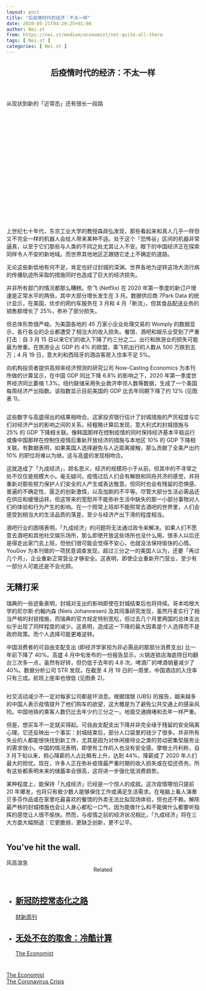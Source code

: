 ```yaml
---
layout: post
title: "后疫情时代的经济：不太一样"
date: 2020-05-21T04:29:25+01:00
author: Nei.st
from: https://nei.st/medium/economist/not-quite-all-there
tags: [ Nei.st ]
categories: [ Nei.st ]
---
```


<article class="post-19993 post type-post status-publish format-standard hentry category-economist tag-the-coronavirus-crisis" id="post-19993"> <header class="page-header medium Archives"><div class="page-header__image"></div><div class="page-header__content"><h1 class="page-title text-align-center">后疫情时代的经济：不太一样</h1></div> </header><div class="entry-content aesop-entry-content" id="post-19993-content"><link as="font" crossorigin="anonymous" href="//cdn.jsdelivr.net/gh/0nd1jyU39XQ/_/glyph/font-face/0uIzqoZjSuJfvSBnvgXTcApMtcVhMcpr.woff" rel="preload" type="font/woff"/><link as="font" crossorigin="anonymous" href="//cdn.jsdelivr.net/gh/0nd1jyU39XQ/_/glyph/font-face/1sTnSLZWDKucPX6SAk.woff" rel="preload" type="font/woff"/><p class="blog-post__description">从现状到新的「近常态」还有很长一段路</p><span id="more-19993"></span><div class="navigation__primary-inner"> <a class="economist__link-logo" href="//nei.st/medium/economist"></a></div><div class="container img component-image"><div class="aspectRatioPlaceholder" style="padding-bottom:56.25%;height: 0;"><div class="progressiveMedia" data-height="720" data-width="1280"> <img alt="" class="progressiveMedia-image" data-src="https://cdn.jsdelivr.net/gh/0nd1jyU39XQ/_/img/1/20200502_FBD001_0.jpg" src="https://cdn.jsdelivr.net/gh/0nd1jyU39XQ/_/img/1/20200502_FBD001_0.jpg"/></div></div></div><p>上世纪七十年代，东京工业大学的教授森政弘发现，那些看起来和真人几乎一样但又不完全一样的机器人会给人带来某种不适。处于这个「恐怖谷」区间的机器非常逼真，以至于它们那些与人类的不同之处尤其让人不安。眼下的中国经济正在探索同样令人不安的新地域。而世界其他地区正跟随它走上不确定的道路。</p><p>无论这些新低地有何不足，肯定也好过封城的深渊。世界各地为逆转这场大流行病的传播轨迹所采取的措施同时也造成了巨大的经济损失。</p><p>并非所有部门的情况都那么糟糕。奈飞 (Netflix) 在 2020 年第一季度的新订户增速是正常水平的两倍，其中大部分增长发生在 3 月。数据供应商 7Park Data 的统计显示，在美国，优步的网约车服务在 3 月和 4 月「断流」，但其食品配送业务的销售额增长了 25%，弥补了部分损失。</p><p>但总体形势很严峻。为美国各地的 45 万家小企业处理交易的 Womply 的数据显示，各行各业的企业都遭受了相当大的收入损失。餐馆、酒吧和娱乐业受到了严重打击：自 3 月 15 日以来它们的收入下降了约三分之二。出行和旅游业的损失可能最为惨重。在旅游业占 GDP 约 4% 的欧盟，乘飞机出行的人数从 500 万跌到五万；4 月 19 日，意大利和西班牙的酒店客房入住率不足 5%。</p><p>向机构投资者提供高频率经济预测的研究公司 Now-Casting Economics 为本刊所做的计算显示，在中国 GDP 同比下降 6.8% 的影响之下，2020 年第一季度世界经济同比萎缩 1.3%。纽约联储采用失业救济申领人数等数据，生成了一个美国每周经济产出指数。该指数显示目前美国的 GDP 比去年同期下降了约 12% (见图表 1)。</p><div class="code-block code-block-1" style="margin: 8px 0; clear: both;"><div class="container ads_KbHEVhh8Rw"><div class="card card--blog post-sidebar"><div class="card-body"><div class="logo_ngcontent-kty-0"> </div><div class="iframe-blocker U6XAMK63Vh00WqvF2BacIQ"><div class="background-h60B"> </div><div class="WumZiPCS4MeMw4pxQ"> </div></div></div><div class="card-footer"><div class="card-footer-wrapper" layout="row bottom-left"></div></div></div></div></div><div class="container img"><figure class="image-rightalign"><div class="aspectRatioPlaceholder"><div class="progressiveMedia" data-height="1342" data-width="608"> <img alt="" class="progressiveMedia-image lazyload" data-src="https://cdn.jsdelivr.net/gh/0nd1jyU39XQ/_/img/1/20200502_FBC954.png" id="zoom-default" src="https://cdn.jsdelivr.net/gh/0nd1jyU39XQ/_/img/1/20200502_FBC954.png"/></div></div></figure></div><p>这些数字与高盛得出的结果相吻合。这家投资银行估计了封城措施的严厉程度与它们对经济产出的影响之间的关系，经粗略计算后发现，意大利式的封城措施与 25% 的 GDP 下降相关联。像韩国那样在控制疫情的同时保持经济基本平稳运行或像中国那样在控制住疫情后重新开放经济的措施与本地区 10% 的 GDP 下降相关联。有数据表明，如果美国人选择避免与人近距离接触，那么贡献了全美产出约 10% 的职位将难以为继。这与高盛的发现相吻合。</p><p>这就造成了「九成经济」，顾名思义，经济的规模将小于从前。但其中的不寻常之处不仅仅是规模大小。毫无疑问，疫情过后人们会有解脱和同舟共济的感觉，并将重新对那些努力保护人们安全的人产生或表达敬意。但同时也会有残留的恐惧感、普遍的不确定性、匮乏的创新激情，以及加剧的不平等。尽管大部分生活必需品还在供应和缓慢运转，但这带来的宽慰并不能弥补生活中缺失的那一小部分事物对人们的体验和行为产生的影响。在一个照常上班却不能照常去酒吧的世界里，人们会感受到相当大的生活品质的落差，至少与经济产出下滑的程度相当。</p><p>酒吧行业的困境表明，「九成经济」的问题将无法通过政令来解决。如果人们不愿意去酒吧和其他社交娱乐场所，那么即使开放这些场所也没什么用。很多人以后还是得走出家门去上班，但他们很可能会觉得不安心，也就没法保持愉快的心情。YouGov 为本刊做的一项民意调查发现，超过三分之一的美国人认为，还要「再过几个月」，企业重新正常营业才够安全。这表明，即使企业重新开门营业，至少有一部分人可能还是不会光顾。</p><h2>无精打采</h2><p>瑞典的一些迹象表明，封城对支出的影响即使在封城结束后也将持续。哥本哈根大学的尼尔斯·约翰内森 (Niels Johannesen) 及其同事研究发现，虽然丹麦实行了相当严格的封锁措施，而瑞典的官方规定特别宽松，但过去几个月里两国的总体支出似乎出现了同样程度的减少。这表明，造成这一下降的最大因素是个人选择而不是政府政策。而个人选择可能更难逆转。</p><p>中国消费者的可自由支配支出 (即经济学家视为非必需品的那部分消费支出) 比一年前下降了 40%。高盛 4 月中旬发布的一份报告显示，火锅连锁店海底捞日均翻台三次多一点，虽然有好转，但仍低于去年的 4.8 次。啤酒厂的啤酒销量减少了 40%。数据分析公司 STR 发现，在截至 4 月 19 日的一周里，中国酒店的入住率只有三成。航班上座率也很低 (见图表 2)。</p><div class="container img"><figure class="image-rightalign"><div class="aspectRatioPlaceholder"><div class="progressiveMedia" data-height="701" data-width="608"> <img alt="" class="progressiveMedia-image lazyload" data-src="https://cdn.jsdelivr.net/gh/0nd1jyU39XQ/_/img/1/20200502_FBC955.png" id="zoom-default" src="https://cdn.jsdelivr.net/gh/0nd1jyU39XQ/_/img/1/20200502_FBC955.png"/></div></div></figure></div><p>社交活动减少不一定对每家公司都是坏消息。根据瑞银 (UBS) 的报告，越来越多的中国人表示疫情提升了他们购车的欲望，这大概是为了避免公共交通上的感染风险。中国地铁的乘客人数仍比去年少约三分之一。地面交通拥堵和去年一样严重。</p><div class="code-block code-block-1" style="margin: 8px 0; clear: both;"><div class="container ads_KbHEVhh8Rw"><div class="card card--blog post-sidebar"><div class="card-body"><div class="logo_ngcontent-kty-0"> </div><div class="iframe-blocker U6XAMK63Vh00WqvF2BacIQ"><div class="background-h60B"> </div><div class="WumZiPCS4MeMw4pxQ"> </div></div></div><div class="card-footer"><div class="card-footer-wrapper" layout="row bottom-left"></div></div></div></div></div><p>但是，想买车不一定就买得起。可自由支配支出下降并非完全缘于残留的安全隔离心理。它还反映出一个事实：封城结束后，部分人口袋里的钱少了很多。并非所有失业的人都能很快找到新工作，尤其是因为对休闲接待业之类的劳动密集型服务业的需求很小。中国的情况表明，即使有工作的人也没有安全感。摩根士丹利称，自 3 月下旬以来，担心降薪的人占比略有上升，达到 44%，降薪成了 2020 年人们最大的担忧。现在，许多人正在弥补疫情最严重时期的收入损失或在偿还债务。所有这些都表明未来的储蓄率会很高，这将进一步强化低消费趋势。</p><p>某种程度上，能保持「九成经济」已经是一个惊人的成就。这次疫情哪怕只提前 20 年爆发，也将只有极少数人能够保住工作或满足生活需求。在电脑上看人演奏贝多芬作品或在家里吃最喜欢的餐馆的外卖无法比拟现场体验，但也还不赖。解除最严格的封城措施也会让人身心都松一口气，因为能做什么和不能做什么都要听指挥的感觉让人很不愉快。然而，与疫情之前的经济状况相比，「九成经济」将在三大方面大幅倒退：它更脆弱，更缺乏创新，更不公平。</p><div class="aesop-content-comp-wrap aesop-content-comp-columns-1" id="aesop-content-component"><div class="container img gfw edge"><div class="BarrierFailsafe__fullBarrier___2bFWd"><div class="aspectRatioPlaceholder nykpaywall"><div class="progressiveMedia" data-height="880" data-width="1040"> <img alt="" class="progressiveMedia-image lazyload" data-src="https://cdn.jsdelivr.net/gh/0nd1jyU39XQ/_/img/1/full-desktop@2x.png" src="https://cdn.jsdelivr.net/gh/0nd1jyU39XQ/_/img/1/full-desktop@2x.png"/></div></div><h1 class="BarrierFailsafe__header___1VGQh">You’ve hit the wall.</h1><div class="BarrierFailsafe__body___2hQxl">风高浪急 <a class="wdAUwEkxSXQjBoQ" href="https://nei.st/medium/j2c6srlbezlceyrdintsxq" rel="noopener noreferrer nofollow" target="_blank"><span class="svgIcon svgIcon--questionMark svgIcon--19px"></span></a></div></div></div></div><section class="jsx-1092709871 collection"> <header class="jsx-1092709871 container"> <span class="jsx-65431776 text-icon text-right size-md spacing-xxtight weight-medium"> <span class="jsx-65431776 text"><span class="jsx-1092709871">Related</span></span></span> </header><ul class="jsx-1092709871 collection-list"><li class="jsx-1092709871"> <section class="jsx-2013367371 container"><div class="jsx-2013367371 content no-cover type-collection"><div class="jsx-2013367371 left"> <a class="jsx-2013367371" href="https://nei.st/medium/caixin/cw905a"><h2 class="jsx-2996311878 sidebar">新冠防控常态化之路</h2></a> <footer class="jsx-2917334530 actions"><div class="jsx-2917334530 left"> <span class="jsx-2917334530 space-right"> <section class="jsx-1911640393"> <a class="jsx-1911640393 container text-normal spacing-xtight text-small" href="https://nei.st/medium/caixin"><div aria-hidden="true" class="jsx-2557283682 avatar xxsmall" style="background-color: #1f286f"></div><span class="jsx-1911640393 name">财新周刊</span></a> </section></span></div> </footer></div></div> </section></li><li class="jsx-1092709871"> <section class="jsx-2013367371 container"><div class="jsx-2013367371 content no-cover type-collection"><div class="jsx-2013367371 left"> <a class="jsx-2013367371" href="https://nei.st/medium/economist/a-grim-calculus"><h2 class="jsx-2996311878 sidebar">无处不在的取舍：冷酷计算</h2></a> <footer class="jsx-2917334530 actions"><div class="jsx-2917334530 left"> <span class="jsx-2917334530 space-right"> <section class="jsx-1911640393"> <a class="jsx-1911640393 container text-normal spacing-xtight text-small" href="https://nei.st/medium/economist"><div aria-hidden="true" class="jsx-2557283682 avatar xxsmall" style="background-color: rgb(227, 18, 11)"></div><span class="jsx-1911640393 name">The Economist</span></a> </section></span></div> </footer></div></div> </section></li></ul> </section><div class="container ag ah"><div class="fe n el"><a class="dt du bn bo bp bq br bs bt bu dv dw bx by dx dy" href="https://nei.st/medium/economist?source=https://www.economist.com/briefing/2020/04/30/the-90-economy-that-lockdowns-will-leave-behind" rel="noopener noreferrer nofollow"><div class="c ff fg ag ah fh el fi fj ce fk fl fm fn fo fp fq fr fs ft fu"><div class="bs em en eo ep eq fv ah fw fg ag bm eu fx q fy fz p ac"></div></div></a></div></div><div class="code-block code-block-2" style="margin: 8px 0; clear: both;"> <br/><div class="container ads_KbHEVhh8Rw"><div class="card card--blog post-sidebar"><div class="card-body"><div class="logo_ngcontent-kty-0"> </div><div class="iframe-blocker U6XAMK63Vh00WqvF2BacIQ"><div class="background-h60B"> </div><div class="WumZiPCS4MeMw4pxQ"> </div></div></div><div class="card-footer"><div class="card-footer-wrapper" layout="row bottom-left"></div></div></div></div></div></div> <footer class="entry-footer"><div class="categories icon-link"><a href="https://nei.st/category/medium/economist" rel="category tag">The Economist</a></div><div class="tags icon-link"><a href="https://nei.st/tag/the-coronavirus-crisis" rel="tag">The Coronavirus Crisis</a></div> </footer> </article>
